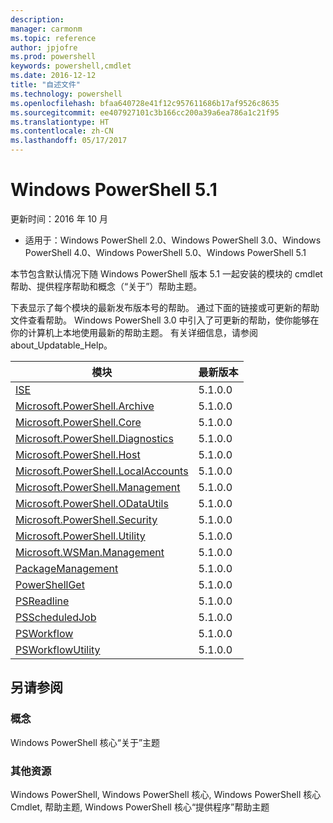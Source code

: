 ```yaml
---
description: 
manager: carmonm
ms.topic: reference
author: jpjofre
ms.prod: powershell
keywords: powershell,cmdlet
ms.date: 2016-12-12
title: "自述文件"
ms.technology: powershell
ms.openlocfilehash: bfaa640728e41f12c957611686b17af9526c8635
ms.sourcegitcommit: ee407927101c3b166cc200a39a6ea786a1c21f95
ms.translationtype: HT
ms.contentlocale: zh-CN
ms.lasthandoff: 05/17/2017
---
```

# <a name="windows-powershell-51"></a>Windows PowerShell 5.1

更新时间：2016 年 10 月
- 适用于：Windows PowerShell 2.0、Windows PowerShell 3.0、Windows PowerShell 4.0、Windows PowerShell 5.0、Windows PowerShell 5.1

本节包含默认情况下随 Windows PowerShell 版本 5.1 一起安装的模块的 cmdlet 帮助、提供程序帮助和概念（“关于”）帮助主题。

下表显示了每个模块的最新发布版本号的帮助。
通过下面的链接或可更新的帮助文件查看帮助。
Windows PowerShell 3.0 中引入了可更新的帮助，使你能够在你的计算机上本地使用最新的帮助主题。
有关详细信息，请参阅 about_Updatable_Help。

模块 | 最新版本
----------------------------- | --------------
[ISE](ISE/ISE.md) |5.1.0.0
[Microsoft.PowerShell.Archive](Microsoft.PowerShell.Archive/Microsoft.PowerShell.Archive.md) |5.1.0.0
[Microsoft.PowerShell.Core](Microsoft.PowerShell.Core/Microsoft.PowerShell.Core.md) |5.1.0.0
[Microsoft.PowerShell.Diagnostics](Microsoft.PowerShell.Diagnostics/Microsoft.PowerShell.Diagnostics.md) |5.1.0.0
[Microsoft.PowerShell.Host](Microsoft.PowerShell.Host/Microsoft.PowerShell.Host.md) |5.1.0.0
[Microsoft.PowerShell.LocalAccounts](Microsoft.PowerShell.LocalAccounts/Microsoft.PowerShell.LocalAccounts.md) |5.1.0.0
[Microsoft.PowerShell.Management](Microsoft.PowerShell.Management/Microsoft.PowerShell.Management.md) |5.1.0.0
[Microsoft.PowerShell.ODataUtils](Microsoft.PowerShell.ODataUtils/Microsoft.PowerShell.ODataUtils.md) |5.1.0.0
[Microsoft.PowerShell.Security](Microsoft.PowerShell.Security/Microsoft.PowerShell.Security.md) |5.1.0.0
[Microsoft.PowerShell.Utility](Microsoft.PowerShell.Utility/Microsoft.PowerShell.Utility.md) |5.1.0.0
[Microsoft.WSMan.Management](Microsoft.WSMan.Management/Microsoft.WSMan.Management.md) |5.1.0.0
[PackageManagement](PackageManagement/PackageManagement.md) |5.1.0.0
[PowerShellGet](PowerShellGet/PowerShellGet.md) |5.1.0.0
[PSReadline](PSReadline/PSReadline.md) |5.1.0.0
[PSScheduledJob](PSScheduledJob/PSScheduledJob.md) |5.1.0.0
[PSWorkflow](PSWorkflow/PSWorkflow.md) |5.1.0.0
[PSWorkflowUtility](PSWorkflowUtility/PSWorkflowUtility.md) |5.1.0.0


##  <a name="see-also"></a>另请参阅
###  <a name="concepts"></a>概念
Windows PowerShell 核心“关于”主题

###  <a name="other-resources"></a>其他资源
Windows PowerShell, Windows PowerShell 核心, Windows PowerShell 核心 Cmdlet, 帮助主题, Windows PowerShell 核心“提供程序”帮助主题

